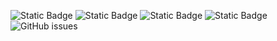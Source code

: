 ![Static Badge](https://img.shields.io/badge/blacklists-60-000000) ![Static Badge](https://img.shields.io/badge/blacklisted-3084890-cc0000) ![Static Badge](https://img.shields.io/badge/whitelisted-2243-00CC00) ![Static Badge](https://img.shields.io/badge/streaming_blacklist-28107-000000) ![GitHub issues](https://img.shields.io/github/issues/fabriziosalmi/blacklists)
